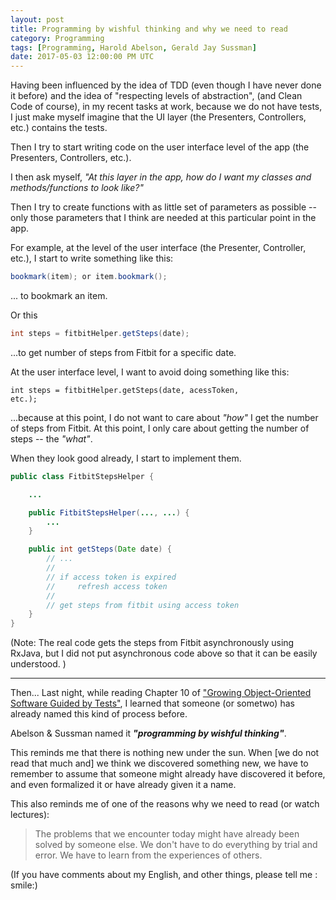 ```yaml
---
layout: post
title: Programming by wishful thinking and why we need to read
category: Programming
tags: [Programming, Harold Abelson, Gerald Jay Sussman]
date: 2017-05-03 12:00:00 PM UTC
---
```


<!-- May 3, 2017 08:00:00 PM Philippine Time -->

Having been influenced by the idea of TDD (even though I have never done it before) and the idea of "respecting levels of abstraction", (and Clean Code of course), in my recent tasks at work, because we do not have tests, I just make myself imagine that the UI layer (the Presenters, Controllers, etc.) contains the tests.

<!--more-->

Then I try to start writing code on the user interface level of the app (the Presenters, Controllers, etc.).

I then ask myself, _"At this layer in the app, how do I want my classes and methods/functions to look like?"_

Then I try to create functions with as little set of parameters as possible -- only those parameters that I think are needed at this particular point in the app.


For example, at the level of the user interface (the Presenter, Controller, etc.), I start to write something like this:

``` java
bookmark(item); or item.bookmark();
```

... to bookmark an item.

Or this

``` java
int steps = fitbitHelper.getSteps(date);
```

...to get number of steps from Fitbit for a specific date.


<div class="sidebar">
At the user interface level, I want to avoid doing something like this:

<code>int steps = fitbitHelper.getSteps(date, acessToken, etc.);</code>

...because at this point, I do not want to care about <i>"how"</i> I get the number of steps from Fitbit. At this point, I only care about getting the number of steps -- the <i>"what"</i>.
</div>

When they look good already, I start to implement them.

``` java
public class FitbitStepsHelper {

    ...

    public FitbitStepsHelper(..., ...) {
        ...
    }

    public int getSteps(Date date) {
        // ...
        //
        // if access token is expired
        //     refresh access token
        //
        // get steps from fitbit using access token
    }
}
```

(Note: The real code gets the steps from Fitbit asynchronously using RxJava, but I did not put asynchronous code above so that it can be easily understood. )

---

Then... Last night, while reading Chapter 10 of  ["Growing Object-Oriented Software Guided by Tests"](https://www.bookdepository.com/book/9780321503626?a_aid=jflaga), I learned that someone (or sometwo) has already named this kind of process before. 

Abelson & Sussman named it **_"programming by wishful thinking"_**.

This reminds me that there is nothing new under the sun. When [we do not read that much and] we think we discovered something new, we have to remember to assume that someone might already have discovered it before, and even formalized it or have already given it a name.

This also reminds me of one of the reasons why we need to read (or watch lectures):

> The problems that we encounter today might have already been solved by someone else. We don't have to do everything by trial and error. We have to learn from the experiences of others.


(If you have comments about my English, and other things, please tell me : smile:)

